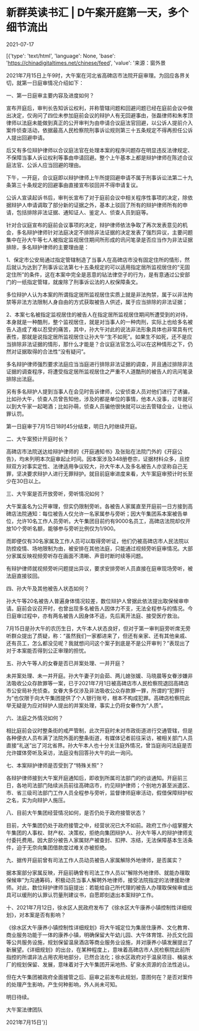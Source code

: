 # 新群英读书汇 | D午案开庭第一天，多个细节流出

2021-07-17

[{'type': 'text/html', 'language': None, 'base': 'https://chinadigitaltimes.net/chinese/feed', 'value': '来源：窗外景

2021年7月15日上午9时，大午案在河北省高碑店市法院开庭审理。为回应各界关切，就第一日庭审情况介绍如下：

一、第一日庭审主要内容及进度如何？

宣布开庭后，审判长告知诉讼权利，并称管辖问题和回避问题已经在庭前会议中做出决定，仅询问了四位未参加庭前会议的辩护人有无回避事由，张磊律师和朱孝顶律师以法庭未能做到真正的公开审判为由申请合议庭法官回避，以公诉人提前介入案件侦查活动，依据最高人民检察院刑事诉讼规则第三十五条规定不得再担任公诉人提出回避申请。

后又有多位辩护律师以合议庭法官在处理本案的程序问题存在明显违反法律规定、不保障当事人诉讼权利等事由申请回避。整个上午基本上都是辩护律师在陈述合议庭法官、公诉人应当回避的理由。

下午，一开庭，合议庭即以辩护律师上午所提回避申请不属于刑事诉讼法第二十九条第三十条规定的回避事由直接宣布驳回并不得申请复议。

公诉人宣读起诉书后，审判长宣布了对于庭前会议中相关程序性事项的决定，除依据辩护人申请调取了部分新的证据之外，基本上驳回了所有的辩护律师所有的申请，包括排除非法证据、通知证人、鉴定人、侦查人员到庭等。

针对合议庭宣布的庭前会议事项的决定，辩护律师依法争取了再次发表意见的机会，多名辩护律师针对法庭决定不排除非法证据的决定发表了强烈异议，主要问题集中在孙大午等七人被指定监视居住期间所形成的讯问笔录是否应当作为非法证据排除，多名辩护律师的主要理由是：

1、保定市公安局通过指定管辖制造了当事人在高碑店市没有固定住所的情形，然后就认为达到了刑事诉讼法第七十五条规定的可以适用指定居所监视居住的“无固定住所”的条件，这在本案中完全是恶意的钻法律空子的行为，是有意通过公安部门的一纸指定管辖，就废除了刑事诉讼法的人权保障条文。

多位辩护人认为本案的所谓指定居所监视居住实质上就是非法拘禁，属于以非法拘禁等非法方法限制人身自由的方式获取被告人供述，属于应当排除的非法证据；

2、本案七名被指定监视居住的被告人在指定居所监视居住期间所遭受到的对待，本身就是一种酷刑，整个监视居住，就是对当事人的一种肉刑，实际上也给多名被告人造成了难以忍受的痛苦，其中，孙大午对此的说法非法形象具体也非常具有代表性，那就是说指定居所监视居住让孙大午“生不如死”。如果生不如死，还不是应当排除非法证据的情形，那什么才能是？合议庭法官怎么可以在这种情形之下，仍然对证据取得的合法性“没有疑问”。

多名辩护律师强烈要求法庭应当当庭进行排除非法证据的调查，并且通过排除非法证据的调查程序，将遭受指定居所监视居住之严重不人道酷刑的被告人的讯问笔录排除出法庭。

另有多名辩护人提到当事人在会见时告诉律师，公安侦查人员对他们进行了诱骗，比如孙大午，侦查人员曾告知他，涉及的都是单位的事情，他本人没事，过年就可以到大午家一起喝酒；比如孙萌，侦查人员骗他很快就可以出去管辖企业，让他认罪认罚。

第一日庭审于7月15日18时45分结束，明日九时继续开庭。

二、大午案预计开庭时长？

高碑店市法院送达给辩护律师的《开庭通知书》及张贴在法院门外的《开庭公告》，均未列明本次庭审起止时间。因本案涉及348册卷宗，证据材料众多，且控辩双方对事实定性、法律适用争议较大，孙大午本人及多名被告人亦坚称自己无罪，坚决要求辩护人进行无罪辩护。就目前庭审进度来看，大午案庭审预计时长至少在30日以上。

三、大午案是否开放旁听，旁听情况如何？

大午案虽名为公开审理，但实仍限制旁听。各被告人家属直至开庭前一日方接到高碑店法院通知：每位被告人仅允许一名家属参与旁听；因大午集团系本案被告单位，允许10名工作人员旁听。大午集团目前约有9000名员工，高碑店法院却仅开放10个旁听名额，能够参与旁听比例仅为1/900。

而即便仅有30名家属及工作人员可以取得旁听证，他们仍被高碑店市人民法院以防控疫情、场地限制为由，被安排在其他法庭，只能通过视频旁听庭审情况。大部分家属反映视频旁听存在画面不清晰、声音时断时续等问题。

有辩护律师就视频旁听问题提出异议，要求安排旁听人员直接在庭审现场旁听，被法庭直接驳回。

四、孙大午及其他被告人状态如何？

孙大午等20名被告人普遍身体情况较差，数位辩护人曾据此依法提出取保候审申请。庭前会议召开时，也曾出现多名被告人因体力不支，无法全程参与的情况。今日庭审过程中，亦有两名被告人因身体不适，先后离开法庭、接受医疗救治。

7月15日是孙大午的农历生日，大午本人状态良好，但对于第一审判庭旁听席无旁听群众提出了质疑，称：“虽然我们一家都进来了，但还有亲家、还有其他亲戚、还有员工，怎么都没见呢？我就想问问这个案子到底是不是公开审判？”表现出了对于本案能否得到公正审理的担忧。

五、孙大午等人的女眷是否已并案处理、一并开庭？

未并案处理、未一并开庭。孙大午妻子刘会茹、两儿媳张媛、马晓晨等女眷涉嫌非法吸收公众存款罪等一案，已于2021年7月1日被高碑店市人民检察院退回高碑店市公安局补充侦查。女眷大多仅涉及非法吸收公众存款罪一罪，所谓的“犯罪行为”也仅限于向大午集团提供了个人银行账号，根本不构成犯罪。高碑店检察院此举无疑是为应对辩护人提出的并案处理，事实上仍将女眷作为“人质”。

六、法庭之外情况如何？

相比庭前会议时整条街的戒严管制，此次开庭时未对市政街道进行交通管辖，但是各种便衣人员布满了法院外面的整条街道，有媒体记者前往采访，被相关部门人员直接“礼送”出了河北省界。孙大午本人也十分关注庭外情况，曾当庭询问法庭是否允许媒体旁听及采访，法庭没有回答孙大午的此一询问。

七、本案辩护律师是否受到了“特殊关照”？

各辩护律师接到大午案开庭通知后，即收到所属司法部门的约谈通知。开庭前三日，各地司法部门陆续派员前往高碑店市，约见辩护律师；个别地方甚至派遣区、市、省三级司法部门工作人员全程参与旁听，监督律师庭审活动，假借保障辩护权之名，实为向辩护人施压。

八、目前大午集团经营情况如何，是否仍处于政府接管状态？

目前，大午集团仍处于政府接管之中，经营状况已大不如前。政府工作小组掌握大午集团的人事权、财产权、决策权，拒绝向集团辩护人、孙大午等人的辩护律师支付委托费用。因大部分被告人家属财产被查封、扣押、冻结，无法保障基本生活条件，迫于无奈向集团借款度过难关亦被拒绝。

九、据传开庭前曾有司法工作人员动员被告人家属解除外地律师，是否属实？

据本案部分家属反映，开庭前确曾有司法工作人员以“解除外地律师、就能办理取保候审”为沟通筹码，积极动员当事人解聘外地律师，接受法院指定的法律援助律师。对此，数位辩护律师当庭提出：若能给自己所代理的被告人办理取保候审或出具可以缓刑的认罪认罚量刑建议书，自愿即刻退出本案辩护工作。

十、2021年7月12日，徐水区人民政府发布了《徐水区大午康养小镇控制性详细规划》，对本案是否有影响？

《徐水区大午康养小镇控制性详细规划》将大午城定位为集居住康养、文化教育、商业服务功能于一体的康养小镇，明确保留大午幼儿园、大午体育馆、孙氏文化园等公共服务设施，规划保留温泉酒店等商业服务业设施，并对康养小镇发展提出了新展望。《详细规划》的出台，在某种程度上，意味着高碑店市人民检察院此前所指控的所谓非法占用农用地部分，已然合法化；徐水区政府对于温泉项目、桶装水厂的规划保留、发展，意味着对于大午集团开采地热、矿泉水资源的合法性追认。

但在大午集团被政府全面接管之后、庭审之前发布此规划，意图何在？是否对案件的处理产生影响，产生何种影响，外人尚未可知。

明日待续。

大午案法律团队

2021年7月15日'}]